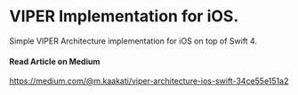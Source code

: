 # VIPER Implementation for iOS.
Simple VIPER Architecture implementation for iOS on top of Swift 4.


#### Read Article on Medium
https://medium.com/@m.kaakati/viper-architecture-ios-swift-34ce55e151a2
